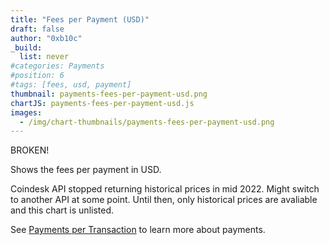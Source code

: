 ```yaml
---
title: "Fees per Payment (USD)"
draft: false
author: "0xb10c"
_build:
  list: never
#categories: Payments
#position: 6
#tags: [fees, usd, payment]
thumbnail: payments-fees-per-payment-usd.png
chartJS: payments-fees-per-payment-usd.js
images:
  - /img/chart-thumbnails/payments-fees-per-payment-usd.png
---
```


BROKEN!

Shows the fees per payment in USD.
<!--more-->

Coindesk API stopped returning historical prices in mid 2022. Might switch to
another API at some point. Until then, only historical prices are avaliable and
this chart is unlisted.

See [Payments per Transaction](/charts/payments-per-transaction/) to learn more
about payments.

